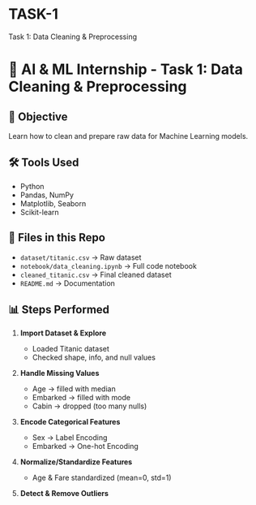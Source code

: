 # TASK-1
Task 1: Data Cleaning &amp; Preprocessing
# 🚀 AI & ML Internship - Task 1: Data Cleaning & Preprocessing

## 📌 Objective
Learn how to clean and prepare raw data for Machine Learning models.

## 🛠 Tools Used
- Python
- Pandas, NumPy
- Matplotlib, Seaborn
- Scikit-learn

## 📂 Files in this Repo
- `dataset/titanic.csv` → Raw dataset
- `notebook/data_cleaning.ipynb` → Full code notebook
- `cleaned_titanic.csv` → Final cleaned dataset
- `README.md` → Documentation

## 📊 Steps Performed
1. **Import Dataset & Explore**
   - Loaded Titanic dataset
   - Checked shape, info, and null values

2. **Handle Missing Values**
   - Age → filled with median  
   - Embarked → filled with mode  
   - Cabin → dropped (too many nulls)

3. **Encode Categorical Features**
   - Sex → Label Encoding  
   - Embarked → One-hot Encoding  

4. **Normalize/Standardize Features**
   - Age & Fare standardized (mean=0, std=1)

5. **Detect & Remove Outliers**
